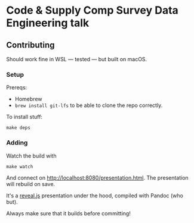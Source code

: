 # Code & Supply Comp Survey Data Engineering talk

## Contributing

Should work fine in WSL — tested — but built on macOS.

### Setup

Prereqs:

* Homebrew
* `brew install git-lfs` to be able to clone the repo correctly.

To install stuff:

    make deps

### Adding

Watch the build with

    make watch

And connect on <http://localhost:8080/presentation.html>.
The presentation will rebuild on save.

It's a [reveal.js](https://revealjs.com) presentation under the hood, compiled with Pandoc (who but).

Always make sure that it builds before committing!

